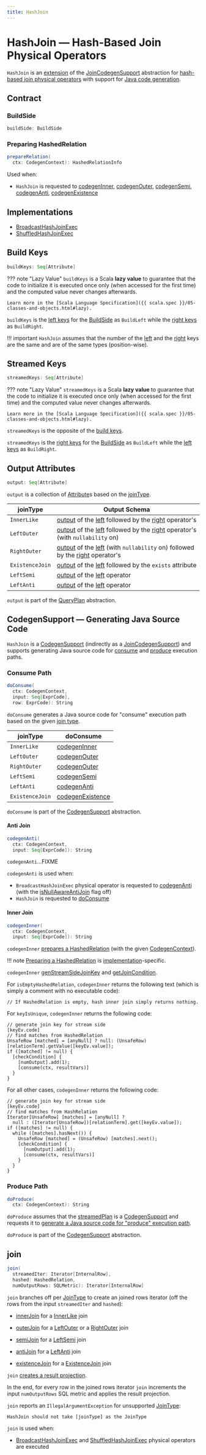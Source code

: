 ```yaml
---
title: HashJoin
---
```


# HashJoin &mdash; Hash-Based Join Physical Operators

`HashJoin` is an [extension](#contract) of the [JoinCodegenSupport](JoinCodegenSupport.md) abstraction for [hash-based join physical operators](#implementations) with support for [Java code generation](#CodegenSupport).

## Contract

### <span id="buildSide"> BuildSide

```scala
buildSide: BuildSide
```

### <span id="prepareRelation"> Preparing HashedRelation

```scala
prepareRelation(
  ctx: CodegenContext): HashedRelationInfo
```

Used when:

* `HashJoin` is requested to [codegenInner](#codegenInner), [codegenOuter](#codegenOuter), [codegenSemi](#codegenSemi), [codegenAnti](#codegenAnti), [codegenExistence](#codegenExistence)

## Implementations

* [BroadcastHashJoinExec](BroadcastHashJoinExec.md)
* [ShuffledHashJoinExec](ShuffledHashJoinExec.md)

## <span id="buildKeys"> Build Keys

```scala
buildKeys: Seq[Attribute]
```

??? note "Lazy Value"
    `buildKeys` is a Scala **lazy value** to guarantee that the code to initialize it is executed once only (when accessed for the first time) and the computed value never changes afterwards.

    Learn more in the [Scala Language Specification]({{ scala.spec }}/05-classes-and-objects.html#lazy).

`buildKeys` is the [left keys](BaseJoinExec.md#leftKeys) for the [BuildSide](#buildSide) as `BuildLeft` while the [right keys](BaseJoinExec.md#rightKeys) as `BuildRight`.

!!! important
    `HashJoin` assumes that the number of the [left](BaseJoinExec.md#leftKeys) and the [right](BaseJoinExec.md#rightKeys) keys are the same and are of the same types (position-wise).

## <span id="streamedKeys"> Streamed Keys

```scala
streamedKeys: Seq[Attribute]
```

??? note "Lazy Value"
    `streamedKeys` is a Scala **lazy value** to guarantee that the code to initialize it is executed once only (when accessed for the first time) and the computed value never changes afterwards.

    Learn more in the [Scala Language Specification]({{ scala.spec }}/05-classes-and-objects.html#lazy).

`streamedKeys` is the opposite of the [build keys](#buildKeys).

`streamedKeys` is the [right keys](BaseJoinExec.md#rightKeys) for the [BuildSide](#buildSide) as `BuildLeft` while the [left keys](BaseJoinExec.md#leftKeys) as `BuildRight`.

## <span id="output"> Output Attributes

```scala
output: Seq[Attribute]
```

`output` is a collection of [Attribute](../expressions/Attribute.md)s based on the [joinType](BaseJoinExec.md#joinType).

joinType | Output Schema
---------|--------------
 `InnerLike` | [output](../catalyst/QueryPlan.md#output) of the [left](#left) followed by the [right](#right) operator's
 `LeftOuter` | [output](../catalyst/QueryPlan.md#output) of the [left](#left) followed by the [right](#right) operator's (with `nullability` on)
 `RightOuter` | [output](../catalyst/QueryPlan.md#output) of the [left](#left) (with `nullability` on) followed by the [right](#right) operator's
 `ExistenceJoin` | [output](../catalyst/QueryPlan.md#output) of the [left](#left) followed by the `exists` attribute
 `LeftSemi` | [output](../catalyst/QueryPlan.md#output) of the [left](#left) operator
 `LeftAnti` | [output](../catalyst/QueryPlan.md#output) of the [left](#left) operator

`output` is part of the [QueryPlan](../catalyst/QueryPlan.md#output) abstraction.

## <span id="CodegenSupport"> CodegenSupport &mdash; Generating Java Source Code

`HashJoin` is a [CodegenSupport](CodegenSupport.md) (indirectly as a [JoinCodegenSupport](JoinCodegenSupport.md)) and supports generating Java source code for [consume](#doConsume) and [produce](#doProduce) execution paths.

### <span id="doConsume"> Consume Path

```scala
doConsume(
  ctx: CodegenContext,
  input: Seq[ExprCode],
  row: ExprCode): String
```

`doConsume` generates a Java source code for "consume" execution path based on the given [join type](BaseJoinExec.md#joinType).

joinType | doConsume
---------|--------------
 `InnerLike` | [codegenInner](#codegenInner)
 `LeftOuter` | [codegenOuter](#codegenOuter)
 `RightOuter` | [codegenOuter](#codegenOuter)
 `LeftSemi` | [codegenSemi](#codegenSemi)
 `LeftAnti` | [codegenAnti](#codegenAnti)
 `ExistenceJoin` | [codegenExistence](#codegenExistence)

`doConsume` is part of the [CodegenSupport](CodegenSupport.md#doConsume) abstraction.

#### <span id="codegenAnti"> Anti Join

```scala
codegenAnti(
  ctx: CodegenContext,
  input: Seq[ExprCode]): String
```

`codegenAnti`...FIXME

`codegenAnti` is used when:

* `BroadcastHashJoinExec` physical operator is requested to [codegenAnti](BroadcastHashJoinExec.md#codegenAnti) (with the [isNullAwareAntiJoin](BroadcastHashJoinExec.md#isNullAwareAntiJoin) flag off)
* `HashJoin` is requested to [doConsume](#doConsume)

#### <span id="codegenInner"> Inner Join

```scala
codegenInner(
  ctx: CodegenContext,
  input: Seq[ExprCode]): String
```

`codegenInner` [prepares a HashedRelation](#prepareRelation) (with the given [CodegenContext](../whole-stage-code-generation/CodegenContext.md)).

!!! note
    [Preparing a HashedRelation](#prepareRelation) is [implementation](#implementations)-specific.

`codegenInner` [genStreamSideJoinKey](#genStreamSideJoinKey) and [getJoinCondition](#getJoinCondition).

For `isEmptyHashedRelation`, `codegenInner` returns the following text (which is simply a comment with no executable code):

```text
// If HashedRelation is empty, hash inner join simply returns nothing.
```

For `keyIsUnique`, `codegenInner` returns the following code:

```text
// generate join key for stream side
[keyEv.code]
// find matches from HashedRelation
UnsafeRow [matched] = [anyNull] ? null: (UnsafeRow)[relationTerm].getValue([keyEv.value]);
if ([matched] != null) {
  [checkCondition] {
    [numOutput].add(1);
    [consume(ctx, resultVars)]
  }
}
```

For all other cases, `codegenInner` returns the following code:

```text
// generate join key for stream side
[keyEv.code]
// find matches from HashRelation
Iterator[UnsafeRow] [matches] = [anyNull] ?
  null : (Iterator[UnsafeRow])[relationTerm].get([keyEv.value]);
if ([matches] != null) {
  while ([matches].hasNext()) {
    UnsafeRow [matched] = (UnsafeRow) [matches].next();
    [checkCondition] {
      [numOutput].add(1);
      [consume(ctx, resultVars)]
    }
  }
}
```

### <span id="doProduce"> Produce Path

```scala
doProduce(
  ctx: CodegenContext): String
```

`doProduce` assumes that the [streamedPlan](#streamedPlan) is a [CodegenSupport](CodegenSupport.md) and requests it to [generate a Java source code for "produce" execution path](CodegenSupport.md#doProduce).

`doProduce` is part of the [CodegenSupport](CodegenSupport.md#doProduce) abstraction.

## <span id="join"> join

```scala
join(
  streamedIter: Iterator[InternalRow],
  hashed: HashedRelation,
  numOutputRows: SQLMetric): Iterator[InternalRow]
```

`join` branches off per [JoinType](BaseJoinExec.md#joinType) to create an joined rows iterator (off the rows from the input `streamedIter` and `hashed`):

* [innerJoin](#innerJoin) for a [InnerLike](../joins.md#InnerLike) join

* [outerJoin](#outerJoin) for a [LeftOuter](../joins.md#LeftOuter) or a [RightOuter](../joins.md#RightOuter) join

* [semiJoin](#semiJoin) for a [LeftSemi](../joins.md#LeftSemi) join

* [antiJoin](#antiJoin) for a [LeftAnti](../joins.md#LeftAnti) join

* [existenceJoin](#existenceJoin) for a [ExistenceJoin](../joins.md#ExistenceJoin) join

`join` [creates a result projection](#createResultProjection).

In the end, for every row in the joined rows iterator `join` increments the input `numOutputRows` SQL metric and applies the result projection.

`join` reports an `IllegalArgumentException` for unsupported [JoinType](BaseJoinExec.md#joinType):

```text
HashJoin should not take [joinType] as the JoinType
```

`join` is used when:

* [BroadcastHashJoinExec](BroadcastHashJoinExec.md) and [ShuffledHashJoinExec](ShuffledHashJoinExec.md) physical operators are executed
